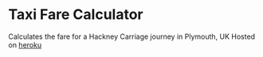 # Taxi Fare Calculator

Calculates the fare for a Hackney Carriage journey in Plymouth, UK
Hosted on [heroku](https://taxi-fare.herokuapp.com/)
